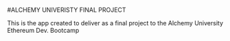 #ALCHEMY UNIVERISTY FINAL PROJECT

This is the app created to deliver as a final project to the Alchemy University Ethereum Dev. Bootcamp
